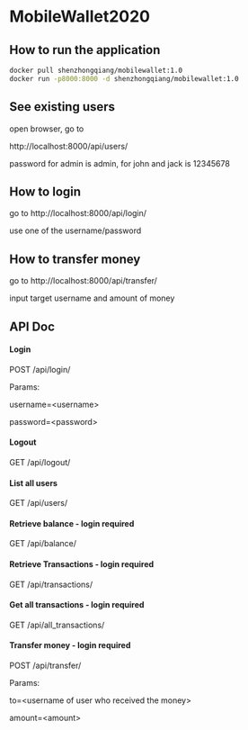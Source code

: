 # MobileWallet2020

## How to run the application

```bash
docker pull shenzhongqiang/mobilewallet:1.0
docker run -p8000:8000 -d shenzhongqiang/mobilewallet:1.0
```

## See existing users
open browser, go to

http://localhost:8000/api/users/

password for admin is admin, for john and jack is 12345678

## How to login
go to http://localhost:8000/api/login/

use one of the username/password

## How to transfer money
go to http://localhost:8000/api/transfer/

input target username and amount of money


## API Doc
#### Login
POST /api/login/

Params:

  username=&lt;username&gt;

  password=&lt;password&gt;

#### Logout
GET /api/logout/

#### List all users
GET /api/users/

#### Retrieve balance - login required
GET /api/balance/

#### Retrieve Transactions - login required
GET /api/transactions/

#### Get all transactions - login required
GET /api/all_transactions/

#### Transfer money - login required
POST /api/transfer/

Params:

  to=&lt;username of user who received the money&gt;

  amount=&lt;amount&gt;
